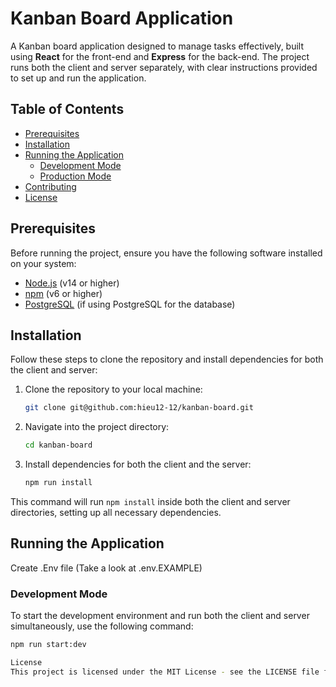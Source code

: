 # Kanban Board Application

A Kanban board application designed to manage tasks effectively, built using **React** for the front-end and **Express** for the back-end. The project runs both the client and server separately, with clear instructions provided to set up and run the application.

## Table of Contents

- [Prerequisites](#prerequisites)
- [Installation](#installation)
- [Running the Application](#running-the-application)
  - [Development Mode](#development-mode)
  - [Production Mode](#production-mode)
- [Contributing](#contributing)
- [License](#license)

## Prerequisites

Before running the project, ensure you have the following software installed on your system:

- [Node.js](https://nodejs.org/en/) (v14 or higher)
- [npm](https://www.npmjs.com/) (v6 or higher)
- [PostgreSQL](https://www.postgresql.org/) (if using PostgreSQL for the database)

## Installation

Follow these steps to clone the repository and install dependencies for both the client and server:

1. Clone the repository to your local machine:
    ```bash
    git clone git@github.com:hieu12-12/kanban-board.git
    ```

2. Navigate into the project directory:
    ```bash
    cd kanban-board
    ```

3. Install dependencies for both the client and the server:
    ```bash
    npm run install
    ```

This command will run `npm install` inside both the client and server directories, setting up all necessary dependencies.

## Running the Application
Create .Env file (Take a look at .env.EXAMPLE)
### Development Mode

To start the development environment and run both the client and server simultaneously, use the following command:

```bash
npm run start:dev

License
This project is licensed under the MIT License - see the LICENSE file for details.
